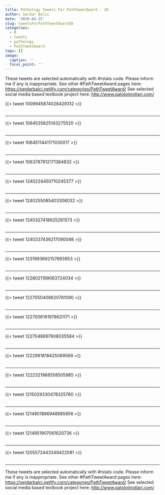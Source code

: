 ```yaml
---
title: Pathology Tweets For PathTweetAward - 38
author: Serdar Balci
date: '2020-04-25'
slug: tweetsForPathTweetAward38
categories:
  - R
  - tweets
  - pathology
  - PathTweetAward
tags: []
image:
  caption: ''
  focal_point: ''
---
```



These tweets are selected automatically with #rstats code. Please inform me if any is inappropriate.
See other #PathTweetAward pages here: https://serdarbalci.netlify.com/categories/PathTweetAward/ 
See selected social media based textbook project here: http://www.patolojinotlari.com/

{{< tweet 1009945874028429312 >}}
<br>
<br>
<hr>
{{< tweet 1064535825143275520 >}}
<br>
<br>
<hr>
{{< tweet 1064511441171030017 >}}
<br>
<br>
<hr>
{{< tweet 1063787912171384832 >}}
<br>
<br>
<hr>
{{< tweet 1240224450710245377 >}}
<br>
<br>
<hr>
{{< tweet 1240255085403308032 >}}
<br>
<br>
<hr>
{{< tweet 1240327418625261573 >}}
<br>
<br>
<hr>
{{< tweet 1240337436217090048 >}}
<br>
<br>
<hr>
{{< tweet 1231993692157693953 >}}
<br>
<br>
<hr>
{{< tweet 1228021199063724034 >}}
<br>
<br>
<hr>
{{< tweet 1227050408620761090 >}}
<br>
<br>
<hr>
{{< tweet 1227006191978631171 >}}
<br>
<br>
<hr>
{{< tweet 1227048897908035584 >}}
<br>
<br>
<hr>
{{< tweet 1222961818425069569 >}}
<br>
<br>
<hr>
{{< tweet 1222321968558505985 >}}
<br>
<br>
<hr>
{{< tweet 1215029330478325760 >}}
<br>
<br>
<hr>
{{< tweet 1214901896948985856 >}}
<br>
<br>
<hr>
{{< tweet 1214951907061620736 >}}
<br>
<br>
<hr>
{{< tweet 1205572443349422081 >}}
<br>
<br>
<hr>


These tweets are selected automatically with #rstats code. Please inform me if any is inappropriate.
See other #PathTweetAward pages here: https://serdarbalci.netlify.com/categories/PathTweetAward/ 
See selected social media based textbook project here: http://www.patolojinotlari.com/

